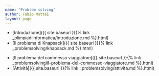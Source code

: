 ```yaml
---
name: 'Problem solving'
author: Fabio Mattei
layout: page
---
```


* [Introduzione]({{ site.baseurl }}{% link _olimpiadiinformatica/introduzione.md %}.html)
* [Il problema di Knapsack]({{ site.baseurl }}{% link _problemsolving/knapsack.md %}.html)


- [Il problema del commesso viaggiatore]({{ site.baseurl }}{% link _problemsolving/il-problema-del-commesso-viaggiatore.md %}.html)
- [Attività]({{ site.baseurl }}{% link _problemsolving/attivita.md %}.html)
